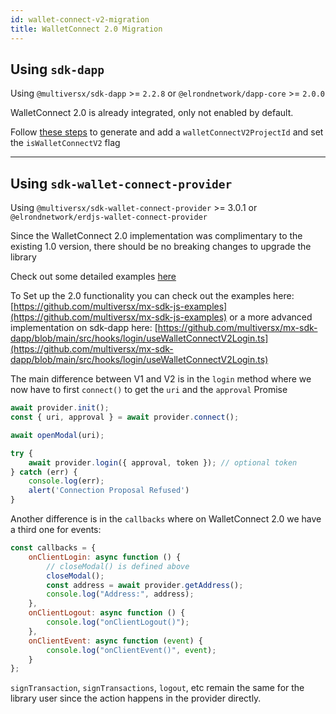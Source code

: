 ```yaml
---
id: wallet-connect-v2-migration
title: WalletConnect 2.0 Migration
---
```


[comment]: # (mx-context-auto)

## Using `sdk-dapp`

Using `@multiversx/sdk-dapp` >= `2.2.8` or `@elrondnetwork/dapp-core` >= `2.0.0`

WalletConnect 2.0 is already integrated, only not enabled by default.

Follow [these steps](/sdk-and-tools/sdk-dapp/#walletconnect-20-setup) to generate and add a `walletConnectV2ProjectId` and set the `isWalletConnectV2` flag

--------------

[comment]: # (mx-context-auto)

## Using `sdk-wallet-connect-provider`

Using `@multiversx/sdk-wallet-connect-provider` >= 3.0.1 or `@elrondnetwork/erdjs-wallet-connect-provider`

Since the WalletConnect 2.0 implementation was complimentary to the existing 1.0 version, there should be no breaking changes to upgrade the library

Check out some detailed examples [here](/sdk-and-tools/sdk-js/sdk-js-signing-providers/#the-wallet-connect-provider)

To Set up the 2.0 functionality you can check out the examples here: [https://github.com/multiversx/mx-sdk-js-examples](https://github.com/multiversx/mx-sdk-js-examples) or a more advanced implementation on sdk-dapp here: [https://github.com/multiversx/mx-sdk-dapp/blob/main/src/hooks/login/useWalletConnectV2Login.ts](https://github.com/multiversx/mx-sdk-dapp/blob/main/src/hooks/login/useWalletConnectV2Login.ts)

The main difference between V1 and V2 is in the `login` method where we now have to first `connect()` to get the `uri` and the `approval` Promise

```js
await provider.init();
const { uri, approval } = await provider.connect();        

await openModal(uri);        

try {
    await provider.login({ approval, token }); // optional token
} catch (err) {
    console.log(err);
    alert('Connection Proposal Refused')
}
```

Another difference is in the `callbacks` where on WalletConnect 2.0 we have a third one for events:

```js
const callbacks = {
    onClientLogin: async function () {
        // closeModal() is defined above
        closeModal();
        const address = await provider.getAddress();
        console.log("Address:", address);
    },
    onClientLogout: async function () {
        console.log("onClientLogout()");
    },
    onClientEvent: async function (event) {
        console.log("onClientEvent()", event);
    }
};
```

`signTransaction`, `signTransactions`, `logout`, etc remain the same for the library user since the action happens in the provider directly.
